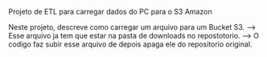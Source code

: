 Projeto de ETL para carregar dados do PC para o S3 Amazon

Neste projeto, descreve como carregar um arquivo para um Bucket S3.
   --> Esse arquivo ja tem que estar na pasta de downloads no repostotorio.
   --> O codigo faz subir esse arquivo de depois apaga ele do repositorio original.
